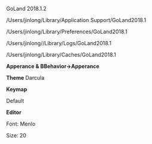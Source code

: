 GoLand 2018.1.2



/Users/jinlong/Library/Application Support/GoLand2018.1

/Users/jinlong/Library/Preferences/GoLand2018.1

/Users/jinlong//Library/Logs/GoLand2018.1

/Users/jinlong/Library/Caches/GoLand2018.1



**Apperance & BBehavior->Apperance**

**Theme** Darcula



**Keymap**

Default



**Editor**

Font: Menlo

Size: 20